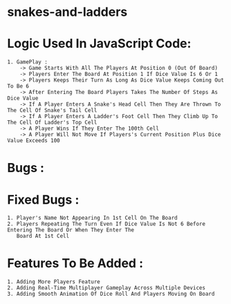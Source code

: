 # snakes-and-ladders

# Logic Used In JavaScript Code:
    1. GamePlay :
        -> Game Starts With All The Players At Position 0 (Out Of Board)
        -> Players Enter The Board At Position 1 If Dice Value Is 6 Or 1
        -> Players Keeps Their Turn As Long As Dice Value Keeps Coming Out To Be 6
        -> After Entering The Board Players Takes The Number Of Steps As Dice Value
        -> If A Player Enters A Snake's Head Cell Then They Are Thrown To The Cell Of Snake's Tail Cell
        -> If A Player Enters A Ladder's Foot Cell Then They Climb Up To The Cell Of Ladder's Top Cell
        -> A Player Wins If They Enter The 100th Cell
        -> A Player Will Not Move If Players's Current Position Plus Dice Value Exceeds 100
        
# Bugs :

# Fixed Bugs :
    1. Player's Name Not Appearing In 1st Cell On The Board
    2. Players Repeating The Turn Even If Dice Value Is Not 6 Before Entering The Board Or When They Enter The 
       Board At 1st Cell

# Features To Be Added :
    1. Adding More Players Feature
    2. Adding Real-Time Multiplayer Gameplay Across Multiple Devices
    3. Adding Smooth Animation Of Dice Roll And Players Moving On Board